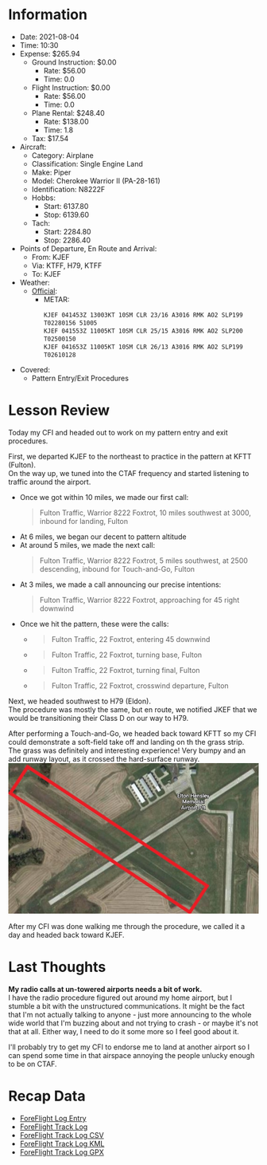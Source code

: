 # Information
- Date: 2021-08-04
- Time: 10:30
- Expense: $265.94
	- Ground Instruction: $0.00
		- Rate: $56.00
		- Time: 0.0
	- Flight Instruction: $0.00
		- Rate: $56.00
		- Time: 0.0
	- Plane Rental: $248.40
		- Rate: $138.00
		- Time: 1.8
	- Tax: $17.54
- Aircraft:
	- Category: Airplane
	- Classification: Single Engine Land
	- Make: Piper
	- Model: Cherokee Warrior II (PA-28-161)
	- Identification: N8222F
	- Hobbs: 
		- Start: 6137.80
		- Stop: 6139.60
	- Tach: 
		- Start: 2284.80
		- Stop: 2286.40
- Points of Departure, En Route and Arrival:
	- From: KJEF
	- Via: KTFF, H79, KTFF
	- To: KJEF
- Weather:
	- [Official](http://aviationwxchartsarchive.com/product/metar):
		- METAR: 
			```
			KJEF 041453Z 13003KT 10SM CLR 23/16 A3016 RMK AO2 SLP199 T02280156 51005
			KJEF 041553Z 11005KT 10SM CLR 25/15 A3016 RMK AO2 SLP200 T02500150
			KJEF 041653Z 11005KT 10SM CLR 26/13 A3016 RMK AO2 SLP199 T02610128
			```
- Covered:
	- Pattern Entry/Exit Procedures
# Lesson Review
Today my CFI and headed out to work on my pattern entry and exit procedures.

First, we departed KJEF to the northeast to practice in the pattern at KFTT (Fulton).<br />
On the way up, we tuned into the CTAF frequency and started listening to traffic around the airport.
- Once we got within 10 miles, we made our first call:
	> Fulton Traffic, Warrior 8222 Foxtrot, 10 miles southwest at 3000, inbound for landing, Fulton
- At 6 miles, we began our decent to pattern altitude
- At around 5 miles, we made the next call:
	> Fulton Traffic, Warrior 8222 Foxtrot, 5 miles southwest, at 2500 descending, inbound for Touch-and-Go, Fulton
- At 3 miles, we made a call announcing our precise intentions:
	> Fulton Traffic, Warrior 8222 Foxtrot, approaching for 45 right downwind
- Once we hit the pattern, these were the calls:
	- > Fulton Traffic, 22 Foxtrot, entering 45 downwind
	- > Fulton Traffic, 22 Foxtrot, turning base, Fulton
	- > Fulton Traffic, 22 Foxtrot, turning final, Fulton
	- > Fulton Traffic, 22 Foxtrot, crosswind departure, Fulton

Next, we headed southwest to H79 (Eldon).<br />
The procedure was mostly the same, but en route, we notified JKEF that we would be transitioning their Class D on our way to H79.

After performing a Touch-and-Go, we headed back toward KFTT so my CFI could demonstrate a soft-field take off and landing on th the grass strip.<br />
The grass was definitely and interesting experience! Very bumpy and an add runway layout, as it crossed the hard-surface runway.
![IMG](./supportData/2021-08-04.other.kftt.jpg)

After my CFI was done walking me through the procedure, we called it a day and headed back toward KJEF.
# Last Thoughts
**My radio calls at un-towered airports needs a bit of work.**<br />
I have the radio procedure figured out around my home airport, but I stumble a bit with the unstructured communications.  It might be the fact that I'm not actually talking to anyone - just more announcing to the whole wide world that I'm buzzing about and not trying to crash - or maybe it's not that at all.  Either way, I need to do it some more so I feel good about it.

I'll probably try to get my CFI to endorse me to land at another airport so I can spend some time in that airspace annoying the people unlucky enough to be on CTAF.
# Recap Data
- [ForeFlight Log Entry](https://plan.foreflight.com/summary/6c294ef8d3274e94ac8428621de4b9db)
- [ForeFlight Track Log](https://plan.foreflight.com/s/track/8713E943-8710-43E0-90A9-5C2EFE179C39)
- [ForeFlight Track Log CSV](./supportData/2021-08-04.foreflight.tracklog.csv)
- [ForeFlight Track Log KML](./supportData/2021-08-04.foreflight.tracklog.kml)
- [ForeFlight Track Log GPX](./supportData/2021-08-04.foreflight.tracklog.gpx)